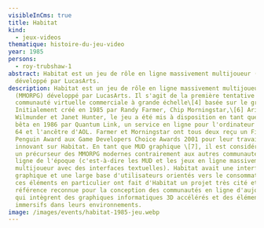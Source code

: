 ```yaml
---
visibleInCms: true
title: Habitat
kind:
  - jeux-videos
thematique: histoire-du-jeu-video
year: 1985
persons:
  - roy-trubshaw-1
abstract: Habitat est un jeu de rôle en ligne massivement multijoueur (MMORPG)
  développé par LucasArts.
description: Habitat est un jeu de rôle en ligne massivement multijoueur
  (MMORPG) développé par LucasArts. Il s'agit de la première tentative de
  communauté virtuelle commerciale à grande échelle\[4] basée sur le graphisme.
  Initialement créé en 1985 par Randy Farmer, Chip Morningstar,\[6] Aric
  Wilmunder et Janet Hunter, le jeu a été mis à disposition en tant que test
  bêta en 1986 par Quantum Link, un service en ligne pour l'ordinateur Commodore
  64 et l'ancêtre d'AOL. Farmer et Morningstar ont tous deux reçu un First
  Penguin Award aux Game Developers Choice Awards 2001 pour leur travail
  innovant sur Habitat. En tant que MUD graphique \[7], il est considéré comme
  un précurseur des MMORPG modernes contrairement aux autres communautés en
  ligne de l'époque (c'est-à-dire les MUD et les jeux en ligne massivement
  multijoueur avec des interfaces textuelles). Habitat avait une interface
  graphique et une large base d'utilisateurs orientés vers le consommateur, et
  ces éléments en particulier ont fait d'Habitat un projet très cité et une
  référence reconnue pour la conception des communautés en ligne d'aujourd'hui
  qui intègrent des graphiques informatiques 3D accélérés et des éléments
  immersifs dans leurs environnements.
image: /images/events/habitat-1985-jeu.webp
---
```

